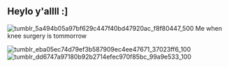 
## Heylo y'allll :]


![tumblr_5a494b05a97bf629c447f40bd47920ac_f8f80447_500](https://github.com/user-attachments/assets/659da593-37b3-464a-a49b-428f4af98ad5)
Me when knee surgery is tommorrow

![tumblr_eba05ec74d79ef3b587909ec4ee47671_37023ff6_100](https://github.com/user-attachments/assets/29cb103b-5aeb-423f-a99f-5e2a85aaf208)
![tumblr_dd6747a97180b92b2714efec970f85bc_99a9e533_100](https://github.com/user-attachments/assets/5c6eb6ed-6507-4986-87b0-2fdd22be2b4d)


